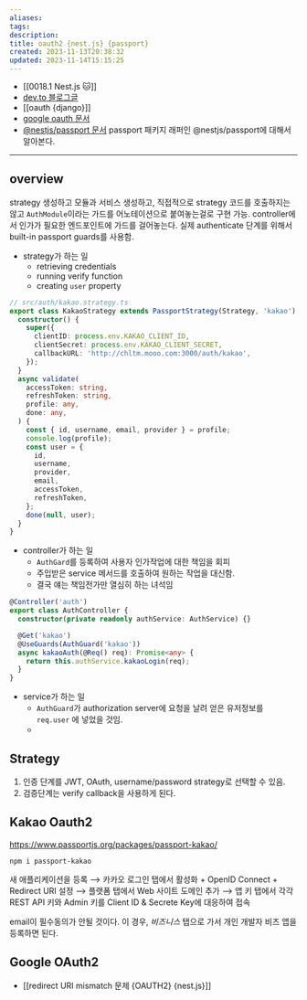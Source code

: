 ```yaml
---
aliases: 
tags: 
description:
title: oauth2 {nest.js} {passport}
created: 2023-11-13T20:38:32
updated: 2023-11-14T15:15:25
---
```

- [[0018.1 Nest.js 🐱]]
- [dev.to 블로그글](https://dev.to/tugascript/nestjs-authentication-with-oauth20-configuration-and-operations-41k)
- [[oauth {django}]]
- [google oauth 문서](https://developers.google.com/identity/protocols/oauth2/web-server?hl=ko)
- [@nestjs/passport 문서](https://docs.nestjs.com/recipes/passport#implementing-passport-strategies) passport 패키지 래퍼인 @nestjs/passport에 대해서 알아본다.
___

## overview

strategy 생성하고 모듈과 서비스 생성하고, 직접적으로 strategy 코드를 호출하지는 않고 `AuthModule`이라는 가드를 어노테이션으로 붙여놓는걸로 구현 가능. controller에서 인가가 필요한 엔드포인트에 가드를 걸어놓는다. 실제 authenticate 단계를 위해서 built-in passport guards를 사용함.

- strategy가 하는 일
	- retrieving credentials
	- running verify function
	- creating `user` property

```ts
// src/auth/kakao.strategy.ts
export class KakaoStrategy extends PassportStrategy(Strategy, 'kakao') {
  constructor() {
    super({
      clientID: process.env.KAKAO_CLIENT_ID,
      clientSecret: process.env.KAKAO_CLIENT_SECRET,
      callbackURL: 'http://chltm.mooo.com:3000/auth/kakao',
    });
  }
  async validate(
    accessToken: string,
    refreshToken: string,
    profile: any,
    done: any,
  ) {
    const { id, username, email, provider } = profile;
    console.log(profile);
    const user = {
      id,
      username,
      provider,
      email,
      accessToken,
      refreshToken,
    };
    done(null, user);
  }
}
```

- controller가 하는 일
	- `AuthGard`를 등록하여 사용자 인가작업에 대한 책임을 회피
	- 주입받은 service 메서드를 호출하여 원하는 작업을 대신함.
	- 결국 얘는 책임전가만 열심히 하는 녀석임

```ts
@Controller('auth')
export class AuthController {
  constructor(private readonly authService: AuthService) {}

  @Get('kakao')
  @UseGuards(AuthGuard('kakao'))
  async kakaoAuth(@Req() req): Promise<any> {
    return this.authService.kakaoLogin(req);
  }
}
```

- service가 하는 일
	- `AuthGuard`가 authorization server에 요청을 날려 얻은 유저정보를 `req.user` 에 넣었을 것임.
	- 

## Strategy

1. 인증 단계를 JWT, OAuth, username/password strategy로 선택할 수 있음.
2. 검증단계는 verify callback을 사용하게 된다.

## Kakao Oauth2

<https://www.passportjs.org/packages/passport-kakao/>

```
npm i passport-kakao
```

새 애플리케이션을 등록 ⟶ 카카오 로그인 탭에서 활성화 + OpenID Connect + Redirect URI 설정 ⟶ 플랫폼 탭에서 Web 사이트 도메인 추가 ⟶ 앱 키 탭에서 각각 REST API 키와 Admin 키를 Client ID & Secrete Key에 대응하여 접속

email이 필수동의가 안될 것이다. 이 경우, *비즈니스* 탭으로 가서 개인 개발자 비즈 앱을 등록하면 된다.

## Google OAuth2

- [[redirect URI mismatch 문제 {OAUTH2} {nest.js}]]